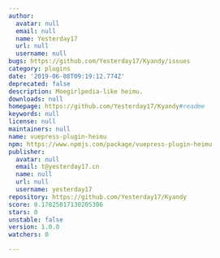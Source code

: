 ```yaml
---
author:
  avatar: null
  email: null
  name: Yesterday17
  url: null
  username: null
bugs: https://github.com/Yesterday17/Kyandy/issues
category: plugins
date: '2019-06-08T09:19:12.774Z'
deprecated: false
description: Moegirlpedia-like heimu.
downloads: null
homepage: https://github.com/Yesterday17/Kyandy#readme
keywords: null
license: null
maintainers: null
name: vuepress-plugin-heimu
npm: https://www.npmjs.com/package/vuepress-plugin-heimu
publisher:
  avatar: null
  email: t@yesterday17.cn
  name: null
  url: null
  username: yesterday17
repository: https://github.com/Yesterday17/Kyandy
score: 0.17825017130205306
stars: 0
unstable: false
version: 1.0.0
watchers: 0

---
```


